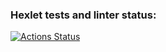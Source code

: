 ### Hexlet tests and linter status:
[![Actions Status](https://github.com/Zazobus12323/frontend-project-46/workflows/hexlet-check/badge.svg)](https://github.com/Zazobus12323/frontend-project-46/actions)